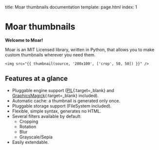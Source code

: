 title: Moar thumbnails documentation
template: page.html
index: 1


# Moar thumbnails

**Welcome to Moar!**

Moar is an MIT Licensed library, written in Python, that allows you to make custom thumbnails wherever you need them.

```jinja
<img src="{{ thumbnail(source, '200x100', ['crop', 50, 50]) }}" />
```


## Features at a glance

* Pluggable engine support ([PIL][pil]{:target=_blank} and [GraphicsMagick][gmi]{:target=_blank} included).
* Automatic cache: a thumbnail is generated only once.
* Pluggable storage support (FileSystem included).
* Flexible, simple syntax, generates no HTML.
* Several filters available by default:
    * Cropping
    * Rotation
    * Blur
    * Grayscale/Sepia
* Easily extendable.


[pil]: http://www.pythonware.com/products/pil/
[gmi]: http://www.graphicsmagick.org/
